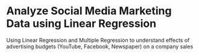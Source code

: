# Analyze Social Media Marketing Data using Linear Regression
Using Linear Regression and Multiple Regression to understand effects of advertising budgets (YouTube, Facebook, Newspaper) on a company sales 

